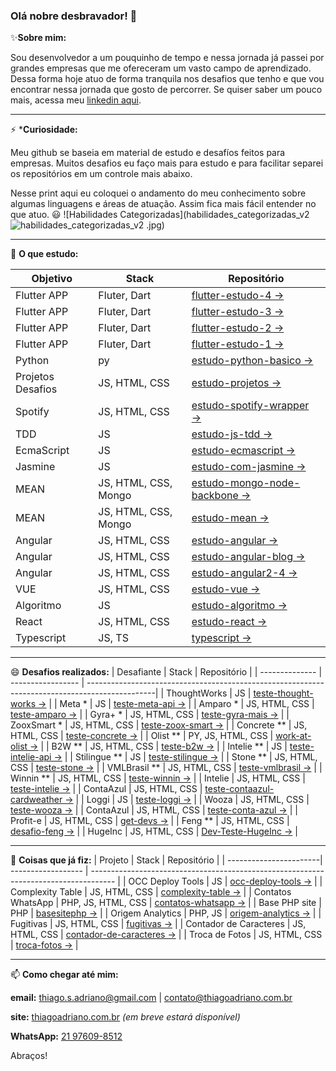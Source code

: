 ### Olá nobre desbravador! 👋

✨**Sobre mim:**

Sou desenvolvedor a um pouquinho de tempo e nessa jornada já passei por grandes empresas que me ofereceram um vasto campo de aprendizado.
Dessa forma hoje atuo de forma tranquila nos desafios que tenho e que vou encontrar nessa jornada que gosto de percorrer.
Se quiser saber um pouco mais, acessa meu [linkedin aqui](https://www.linkedin.com/in/thiagoadriano/).

---

⚡ ***Curiosidade:**

Meu github se baseia em material de estudo e desafíos feitos para empresas. Muitos desafios eu faço mais para estudo e para facilitar separei os repositórios em um controle mais abaixo.

Nesse print aqui eu coloquei o andamento do meu conhecimento sobre algumas linguagens e áreas de atuação. Assim fica mais fácil entender no que atuo. :smiley:
![Habilidades Categorizadas](habilidades_categorizadas_v2![habilidades_categorizadas_v2](https://user-images.githubusercontent.com/4551795/149808767-cc6ae761-35e9-4e5e-81fd-9c8c7dc4bf9e.jpg)
.jpg)

---

🌱 **O que estudo:**

| Objetivo          | Stack                | Repositório                                                                                 |
| ----------------- | -------------------- | ------------------------------------------------------------------------------------------- |
| Flutter APP       | Fluter, Dart         | [flutter-estudo-4 →](https://github.com/thiagoadriano/flutter-estudo-4)                     |
| Flutter APP       | Fluter, Dart         | [flutter-estudo-3 →](https://github.com/thiagoadriano/flutter-estudo-3)                     |
| Flutter APP       | Fluter, Dart         | [flutter-estudo-2 →](https://github.com/thiagoadriano/flutter-estudo-2)                     |
| Flutter APP       | Fluter, Dart         | [flutter-estudo-1 →](https://github.com/thiagoadriano/flutter-estudo-1)                     |
| Python            | py                   | [estudo-python-basico →](https://github.com/thiagoadriano/estudo-python-basico)             |
| Projetos Desafios | JS, HTML, CSS        | [estudo-projetos →](https://github.com/thiagoadriano/estudo-projetos)                       |
| Spotify           | JS, HTML, CSS        | [estudo-spotify-wrapper →](https://github.com/thiagoadriano/estudo-spotify-wrapper)         |
| TDD               | JS                   | [estudo-js-tdd →](https://github.com/thiagoadriano/estudo-js-tdd)                           |
| EcmaScript        | JS                   | [estudo-ecmascript →](https://github.com/thiagoadriano/estudo-ecmascript)                   |
| Jasmine           | JS                   | [estudo-com-jasmine →](https://github.com/thiagoadriano/estudo-com-jasmine)                 |
| MEAN              | JS, HTML, CSS, Mongo | [estudo-mongo-node-backbone →](https://github.com/thiagoadriano/estudo-mongo-node-backbone) |
| MEAN              | JS, HTML, CSS, Mongo | [estudo-mean →](https://github.com/thiagoadriano/estudo-mean)                               |
| Angular           | JS, HTML, CSS        | [estudo-angular →](https://github.com/thiagoadriano/estudo-angular)                         |
| Angular           | JS, HTML, CSS        | [estudo-angular-blog →](https://github.com/thiagoadriano/estudo-angular-blog)               |
| Angular           | JS, HTML, CSS        | [estudo-angular2-4 →](https://github.com/thiagoadriano/estudo-angular2-4)                   |
| VUE               | JS, HTML, CSS        | [estudo-vue →](https://github.com/thiagoadriano/estudo-vue)                                 |
| Algoritmo         | JS                   | [estudo-algoritmo →](https://github.com/thiagoadriano/estudo-algoritmo)                     |
| React             | JS, HTML, CSS        | [estudo-react →](https://github.com/thiagoadriano/estudo-react)                             |
| Typescript        | JS, TS               | [typescript →](https://github.com/thiagoadriano/estudo-typescript)                          |

---

😄 **Desafios realizados:**
| Desafiante     | Stack             | Repositório                                                                                    |
| -------------- | ----------------- | -----------------------------------------------------------------------------------------------|
| ThoughtWorks   | JS                | [teste-thought-works →](https://github.com/thiagoadriano/teste-thought-works)                  |
| Meta *         | JS                | [teste-meta-api →](https://github.com/thiagoadriano/teste-meta-api)                            |
| Amparo *       | JS, HTML, CSS     | [teste-amparo →](https://github.com/thiagoadriano/teste-amparo)                                |
| Gyra+ *        | JS, HTML, CSS     | [teste-gyra-mais →](https://github.com/thiagoadriano/teste-gyra-mais)                          |
| ZooxSmart *    | JS, HTML, CSS     | [teste-zoox-smart →](https://github.com/thiagoadriano/teste-zoox-smart)                        |
| Concrete **    | JS, HTML, CSS     | [teste-concrete →](https://github.com/thiagoadriano/teste-concrete)                            |
| Olist **       | PY, JS, HTML, CSS | [work-at-olist →](https://github.com/thiagoadriano/work-at-olist)                              |
| B2W **         | JS, HTML, CSS     | [teste-b2w →](https://github.com/thiagoadriano/teste-b2w)                                      |
| Intelie **     | JS                | [teste-intelie-api →](https://github.com/thiagoadriano/teste-intelie-api)                      |
| Stilingue **   | JS                | [teste-stilingue →](https://github.com/thiagoadriano/teste-stilingue)                          |
| Stone **       | JS, HTML, CSS     | [teste-stone →](https://github.com/thiagoadriano/teste-stone)                                  |
| VMLBrasil **   | JS, HTML, CSS     | [teste-vmlbrasil →](https://github.com/thiagoadriano/teste-vmlbrasil)                          |
| Winnin **      | JS, HTML, CSS     | [teste-winnin →](https://github.com/thiagoadriano/teste-winnin)                                |
| Intelie        | JS, HTML, CSS     | [teste-intelie →](https://github.com/thiagoadriano/teste-intelie)                              |
| ContaAzul      | JS, HTML, CSS     | [teste-contaazul-cardweather →](https://github.com/thiagoadriano/teste-contaazul-cardweather)  |
| Loggi          | JS                | [teste-loggi →](https://github.com/thiagoadriano/teste-loggi)                                  |
| Wooza          | JS, HTML, CSS     | [teste-wooza →](https://github.com/thiagoadriano/teste-wooza)                                  |
| ContaAzul      | JS, HTML, CSS     | [teste-conta-azul →](https://github.com/thiagoadriano/teste-conta-azul)                        |
| Profit-e       | JS, HTML, CSS     | [get-devs →](https://github.com/thiagoadriano/get-devs)                                        |
| Feng **        | JS, HTML, CSS     | [desafio-feng →](https://github.com/thiagoadriano/desafio-feng)                                |
| HugeInc        | JS, HTML, CSS     | [Dev-Teste-HugeInc →](https://github.com/thiagoadriano/Dev-Teste-HugeInc)                      |

---


🔭 **Coisas que já fiz:**
| Projeto                | Stack              | Repositório                                                                          |
| -----------------------| ------------------ | ------------------------------------------------------------------------------------ |
| OCC Deploy Tools       | JS                 | [occ-deploy-tools →](https://github.com/thiagoadriano/occ-deploy-tools)              |
| Complexity Table       | JS, HTML, CSS      | [complexity-table →](https://github.com/thiagoadriano/complexity-table)              |
| Contatos WhatsApp      | PHP, JS, HTML, CSS | [contatos-whatsapp →](https://github.com/thiagoadriano/contatos-whatsapp)            |
| Base PHP site          | PHP                | [basesitephp →](https://github.com/thiagoadriano/basesitephp)                        |
| Origem Analytics       | PHP, JS            | [origem-analytics →](https://github.com/thiagoadriano/origem-analytics)              |
| Fugitivas              | JS, HTML, CSS      | [fugitivas →](https://github.com/thiagoadriano/fugitivas)                            |
| Contador de Caracteres | JS, HTML, CSS      | [contador-de-caracteres →](https://github.com/thiagoadriano/contador-de-caracteres)  |
| Troca de Fotos         | JS, HTML, CSS      | [troca-fotos →](https://github.com/thiagoadriano/troca-fotos)                        |

---

📫 **Como chegar até mim:**

**email:** [thiago.s.adriano@gmail.com](mailto:thiago.s.adriano@gmail.com?subject=Encontrei%20seu%20github%20e%20preciso%20falar%20com%20você) | [contato@thiagoadriano.com.br](mailto:contato@thiagoadriano.com.br?subject=Encontrei%20seu%20github%20e%20preciso%20falar%20com%20você)

**site:** [thiagoadriano.com.br](https://thiagoadriano.com.br) *(em breve estará disponível)*

**WhatsApp:** [21 97609-8512](https://api.whatsapp.com/send?phone=5521976098512&text=Ol%C3%A1%20tudo%20bem!%20Encontrei%20o%20seu%20perfil%20no%20Github.%20Podemos%20conversar%20sobre%20suas%20Skills%3F)

Abraços!

<!--
**thiagoadriano/thiagoadriano** is a ✨ _special_ ✨ repository because its `README.md` (this file) appears on your GitHub profile.

- 🔭 Atualmente estou trabalhando em ...
- 🌱 Atualmente estou aprendendo ...
- 👯 Estou procurando colaborar em ...
- 🤔 Estou procurando ajuda com ...
- 💬 Pergunte-me sobre ...
- 📫 Como chegar até mim: ...
- 😄 Pronomes: ...
- ⚡ Curiosidade: ...

Smilys
https://gist.github.com/rxaviers/7360908#file-gistfile1-md

-->
